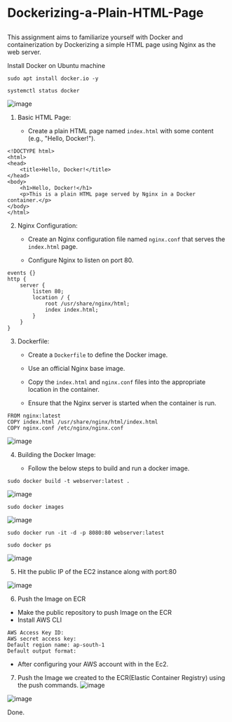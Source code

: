 # Dockerizing-a-Plain-HTML-Page

##
This assignment aims to familiarize yourself with Docker and containerization by Dockerizing a simple HTML page using Nginx as the web server.

Install Docker on Ubuntu machine
```
sudo apt install docker.io -y
```
```
systemctl status docker
```



  ![image](https://github.com/Sthatikonda8161/Dockerizing_webserver/assets/136583514/092dbdf5-ea23-4f71-ab46-2ac115700221)

1. Basic HTML Page:

   - Create a plain HTML page named `index.html` with some content (e.g., "Hello, Docker!").
```  
<!DOCTYPE html>
<html>
<head>
    <title>Hello, Docker!</title>
</head>
<body>
    <h1>Hello, Docker!</h1>
    <p>This is a plain HTML page served by Nginx in a Docker container.</p>
</body>
</html>
```

2. Nginx Configuration:

   - Create an Nginx configuration file named `nginx.conf` that serves the `index.html` page.

   - Configure Nginx to listen on port 80.
```
events {}
http {
    server {
        listen 80;
        location / {
            root /usr/share/nginx/html;
            index index.html;
        }
    }
}

```





3. Dockerfile:

   - Create a `Dockerfile` to define the Docker image.

   - Use an official Nginx base image.

   - Copy the `index.html` and `nginx.conf` files into the appropriate location in the container.

   - Ensure that the Nginx server is started when the container is run.

```
FROM nginx:latest
COPY index.html /usr/share/nginx/html/index.html
COPY nginx.conf /etc/nginx/nginx.conf
```

![image](https://github.com/Sthatikonda8161/Dockerizing_webserver/assets/136583514/8bfc0848-7660-4120-8cd4-535fb1c70824)




4. Building the Docker Image:

   - Follow the below steps to build and run a docker image.
     


```
sudo docker build -t webserver:latest .

```
![image](https://github.com/Sthatikonda8161/Dockerizing_webserver/assets/136583514/1eba9fd5-5137-429b-8c26-8f9b10ebc5a2)


```
sudo docker images
```
![image](https://github.com/Sthatikonda8161/Dockerizing_webserver/assets/136583514/97c38849-9a31-4fe1-ac8e-f060eaf18e87)
```
sudo docker run -it -d -p 8080:80 webserver:latest
```
```
sudo docker ps
```
![image](https://github.com/Sthatikonda8161/Dockerizing_webserver/assets/136583514/f99e75ad-e7f1-41a1-8673-16f373e06787)


5. Hit the public IP of the EC2 instance along with port:80

![image](https://github.com/Sthatikonda8161/Dockerizing_webserver/assets/136583514/33d12bb6-3b76-4893-a70e-33415bf269de)

 6. Push the Image on ECR

   - Make the public repository to push Image on the ECR
   - Install AWS CLI

```
AWS Access Key ID:
AWS secret access key:
Default region name: ap-south-1
Default output format:
```
  - After configuring your AWS account with in the Ec2.
    
7. Push the Image we created to the ECR(Elastic Container Registry) using the push commands.
![image](https://github.com/Sthatikonda8161/Dockerizing_webserver/assets/136583514/e5e4505a-ac12-4627-9538-9d6445340c1d)

![image](https://github.com/Sthatikonda8161/Dockerizing_webserver/assets/136583514/74586157-4230-4e9e-a97c-13d14623604e)


Done.
